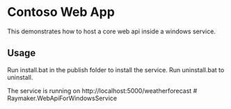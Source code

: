 # Contoso Web App
This demonstrates how to host a core web api inside a windows service.

## Usage
Run install.bat in the publish folder to install the service. Run uninstall.bat to uninstall.

The service is running on http://localhost:5000/weatherforecast # Raymaker.WebApiForWindowsService
